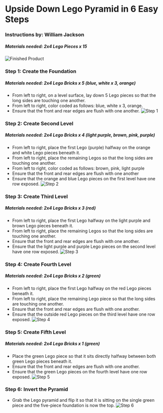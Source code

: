 # Upside Down Lego Pyramid in 6 Easy Steps
### Instructions by: William Jackson
##### Materials needed: 2x4 Lego Pieces x 15
![Finished Product](Lego_Photos/IMG_4605.JPG)
### Step 1: Create the Foundation
##### Materials needed: 2x4 Lego Bricks x 5 (blue, white x 3, orange)
- From left to right, on a level surface, lay down 5 Lego pieces so that the long sides are touching one another.
 - From left to right, color coded as follows: blue, white x 3, orange.
- Ensure that the front and rear edges are flush with one another. 
![Step 1](Lego_Photos/IMG_4609.JPG)



### Step 2: Create Second Level
##### Materials needed: 2x4 Lego Bricks x 4 (light purple, brown, pink, purple)
- From left to right, place the first Lego (purple) halfway on the orange and white Lego pieces beneath it.
- From left to right, place the remaining Legos so that the long sides are touching one another.
 - From left to right, color coded as follows: brown, pink, light purple
- Ensure that the front and rear edges are flush with one another
- Ensure that the orange and blue Lego pieces on the first level have one row exposed.
![Step 2](Lego_Photos/IMG_4608.JPG)


### Step 3: Create Third Level
##### Materials needed: 2x4 Lego Bricks x 3 (red)
- From left to right, place the first Lego halfway on the light purple and brown Lego pieces beneath it.
- From left to right, place the remaining Legos so that the long sides are touching one another.
- Ensure that the front and rear edges are flush with one another.
- Ensure that the light purple and purple Lego pieces on the second level have one row exposed.
![Step 3](Lego_Photos/IMG_4607.JPG)



### Step 4: Create Fourth Level
##### Materials needed: 2x4 Lego Bricks x 2 (green)
- From left to right, place the first Lego halfway on the red Lego pieces beneath it.
- From left to right, place the remaining Lego piece so that the long sides are touching one another.
- Ensure that the front and rear edges are flush with one another.
- Ensure that the outside red Lego pieces on the third level have one row exposed.
![Step 4](Lego_Photos/IMG_4606.JPG)




### Step 5: Create Fifth Level
##### Materials needed: 2x4 Lego Bricks x 1 (green)
- Place the green Lego piece so that it sits directly halfway between both green Lego pieces beneath it.
- Ensure that the front and rear edges are flush with one another.
- Ensure that the green Lego pieces on the fourth level have one row exposed.
![Step 5](Lego_Photos/IMG_4605.JPG)



### Step 6: Invert the Pyramid
- Grab the Lego pyramid and flip it so that it is sitting on the single green piece and the five-piece foundation is now the top.
![Step 6](Lego_Photos/IMG_4611.JPG)
